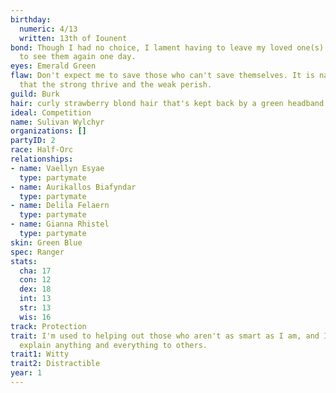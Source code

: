```yaml
---
birthday:
  numeric: 4/13
  written: 13th of Iounent
bond: Though I had no choice, I lament having to leave my loved one(s) behind. I hope
  to see them again one day.
eyes: Emerald Green
flaw: Don't expect me to save those who can't save themselves. It is nature's way
  that the strong thrive and the weak perish.
guild: Burk
hair: curly strawberry blond hair that's kept back by a green headband
ideal: Competition
name: Sulivan Wylchyr
organizations: []
partyID: 2
race: Half-Orc
relationships:
- name: Vaellyn Esyae
  type: partymate
- name: Aurikallos Biafyndar
  type: partymate
- name: Delila Felaern
  type: partymate
- name: Gianna Rhistel
  type: partymate
skin: Green Blue
spec: Ranger
stats:
  cha: 17
  con: 12
  dex: 18
  int: 13
  str: 13
  wis: 16
track: Protection
trait: I'm used to helping out those who aren't as smart as I am, and I patiently
  explain anything and everything to others.
trait1: Witty
trait2: Distractible
year: 1
---
```


